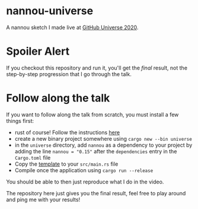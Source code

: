 # nannou-universe

A nannou sketch I made live at [GitHub Universe 2020](https://githubuniverse.com/Nannou-creative-coding-with-Rust/).

# Spoiler Alert

If you checkout this repository and run it, you'll get the _final_ result, not the step-by-step progression that I go through the talk.

# Follow along the talk

If you want to follow along the talk from scratch, you must install a few things first:

- rust of course! Follow the instructions [here](https://www.rust-lang.org/tools/install)
- create a new binary project somewhere using `cargo new --bin universe`
- in the `universe` directory, add `nannou` as a dependency to your project by adding the line `nannou = "0.15"` after the `dependencies` entry in the `Cargo.toml` file
- Copy the [template](https://github.com/nannou-org/nannou/blob/master/examples/templates/template_app.rs) to your `src/main.rs` file
- Compile once the application using `cargo run --release`

You should be able to then just reproduce what I do in the video.

The repository here just gives you the final result, feel free to play around and ping me with your results!
